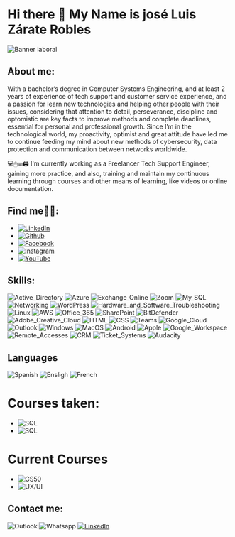 # Hi there 👋 My Name is josé Luis Zárate Robles
![Banner laboral](https://github.com/jlzarate/jlzarate/assets/103462837/58ae9b1f-ed43-4536-a755-308c8dfc9c58)


## About me:
With a bachelor’s degree in Computer Systems Engineering, and at least 2 years of experience of tech support and customer service experience, and a passion for learn new technologies and helping other people with their issues, considering that attention to detail, perseverance, discipline and optomistic are key facts to improve methods and complete deadlines, essential for personal and professional growth.
Since I’m in the technological world, my proactivity, optimist and great attitude have led me to continue feeding my mind about new methods of cybersecurity, data protection and communication between networks worldwide.

💻🖱⌨🖨 I'm currently working as a Freelancer Tech Support Engineer, gaining more practice, and also, training and maintain my continuous learning through courses and other means of learning, like videos or online documentation.

## Find me🔔📱:
- [![LinkedIn](https://img.shields.io/badge/José_Luis_Zárate_Robles-blue?style=for-the-badge&logo=linkedin)](https://www.linkedin.com/in/jose-luis-zarate-robles-982a2a204/)
- [![Github](https://img.shields.io/badge/jlzarate-black?style=for-the-badge&logo=github)](https://github/jlzarate)
- [![Facebook](https://img.shields.io/badge/joseluis.zaraterobles-blue?style=for-the-badge&logo=facebook)](https://www.facebook.com/joseluis.zaraterobles)
- [![Instagram](https://img.shields.io/badge/jlzaraterobles-purple?style=for-the-badge&logo=instagram)](https://www.instagram.com/jlzaraterobles/)
- [![YouTube](https://img.shields.io/badge/José_Luis_Zárate_Robles-c20000?style=for-the-badge&logo=youtube)](https://www.youtube.com/channel/UCIL2QeTcRmr56cS9BSKNGOA)

## Skills:
![Active_Directory](https://img.shields.io/badge/Active%20Directory-blue?style=for-the-badge&logo=microsoft)
![Azure](https://img.shields.io/badge/Azure-blue?style=for-the-badge&logo=microsoftazure)
![Exchange_Online](https://img.shields.io/badge/Exchange%20Online-blue?style=for-the-badge&logo=microsoftexchange)
![Zoom](https://img.shields.io/badge/Zoom-blue?style=for-the-badge&logo=zoom)
![My_SQL](https://img.shields.io/badge/My_SQL-blue?style=for-the-badge&logo=mysql)
![Networking](https://img.shields.io/badge/Networking-black?style=for-the-badge&logo=?)
![WordPress](https://img.shields.io/badge/WordPress-black?style=for-the-badge&logo=WordPress)
![Hardware_and_Software_Troubleshooting](https://img.shields.io/badge/Hardware_and_Software_Troubleshooting-black?style=for-the-badge&logo=opensourcehardware)
![Linux](https://img.shields.io/badge/Linux-blue?style=for-the-badge&logo=linux)
![AWS](https://img.shields.io/badge/AWS-ec8800?style=for-the-badge&logo=amazonaws)
![Office_365](https://img.shields.io/badge/Office_365-c20000?style=for-the-badge&logo=microsoftoffice)
![SharePoint](https://img.shields.io/badge/SharePoint-c20000?style=for-the-badge&logo=microsoftsharepoint)
![BitDefender](https://img.shields.io/badge/BitDefender-c20000?style=for-the-badge&logo=bitdefender)
![Adobe_Creative_Cloud](https://img.shields.io/badge/Adobe_Creative_Cloud-c20000?style=for-the-badge&logo=adobecreativecloud)
![HTML](https://img.shields.io/badge/HTML-c20000?style=for-the-badge&logo=html5)
![CSS](https://img.shields.io/badge/CSS-022a76?style=for-the-badge&logo=css3)
![Teams](https://img.shields.io/badge/Teams-purple?style=for-the-badge&logo=microsoftteams)
![Google_Cloud](https://img.shields.io/badge/Google_Cloud-022a76?style=for-the-badge&logo=googlecloud)
![Outlook](https://img.shields.io/badge/Outlook-022a76?style=for-the-badge&logo=microsoftoutlook)
![Windows](https://img.shields.io/badge/Windows-022a76?style=for-the-badge&logo=windows)
![MacOS](https://img.shields.io/badge/MacOS-025776?style=for-the-badge&logo=macos)
![Android](https://img.shields.io/badge/Android_Devices-green?style=for-the-badge&logo=android)
![Apple](https://img.shields.io/badge/Apple_Devices-grey?style=for-the-badge&logo=apple)
![Google_Workspace](https://img.shields.io/badge/Google_Workspace-419f00?style=for-the-badge&logo=google)
![Remote_Accesses](https://img.shields.io/badge/Remote_Accesses-02253d?style=for-the-badge&logo=?)
![CRM](https://img.shields.io/badge/CRM-yellow?style=for-the-badge&logo=?)
![Ticket_Systems](https://img.shields.io/badge/Ticket_Systems-yellow?style=for-the-badge&logo=?)
![Audacity](https://img.shields.io/badge/Audacity-0000CC?style=for-the-badge&logo=audacity)


## Languages
![Spanish](https://img.shields.io/badge/Spanish-NATIVE-022a76)
![Ensligh](https://img.shields.io/badge/English-PROFESSIONAL-4d82be)
![French](https://img.shields.io/badge/French-Intermediate-84b6f4)

# Courses taken:
- ![SQL](https://img.shields.io/badge/Introduction_to_SQL-black?style=for-the-badge&logo=datacamp)
- ![SQL](https://img.shields.io/badge/Intermediate_SQL-black?style=for-the-badge&logo=datacamp)

# Current Courses
- ![CS50](https://img.shields.io/badge/Introduction_to_CS50-black?style=for-the-badge&logo=edx)
- ![UX/UI](https://img.shields.io/badge/UX/UI_Design-black?style=for-the-badge&logo=figma)

## Contact me:
![Outlook](https://img.shields.io/badge/zaraterobles__jl.1096@outlook.com-0078D4?style=for-the-badge&logo=microsoftoutlook) 
![Whatsapp](https://img.shields.io/badge/(+52)_322_205_8449-black?style=for-the-badge&logo=whatsapp)
[![LinkedIn](https://img.shields.io/badge/José_Luis_Zárate_Robles-blue?style=for-the-badge&logo=linkedin)](https://www.linkedin.com/in/jose-luis-zarate-robles-982a2a204/)
